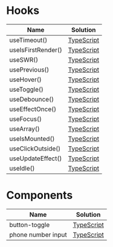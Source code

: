 # Hooks

| Name               | Solution                                         |
| ------------------ | ------------------------------------------------ |
| useTimeout()       | [TypeScript](./src/hooks/use-timeout.ts)         |
| useIsFirstRender() | [TypeScript](./src/hooks/use-is-first-render.ts) |
| useSWR()           | [TypeScript](./src/hooks/use-swr.ts)             |
| usePrevious()      | [TypeScript](./src/hooks/use-previous.ts)        |
| useHover()         | [TypeScript](./src/hooks/use-hover.ts)           |
| useToggle()        | [TypeScript](./src/hooks/use-toggle.ts)          |
| useDebounce()      | [TypeScript](./src/hooks/use-debounce.ts)        |
| useEffectOnce()    | [TypeScript](./src/hooks/use-effect-once.ts)     |
| useFocus()         | [TypeScript](./src/hooks/use-focus.ts)           |
| useArray()         | [TypeScript](./src/hooks/use-array.ts)           |
| useIsMounted()     | [TypeScript](./src/hooks/use-is-mounted.ts)      |
| useClickOutside()  | [TypeScript](./src/hooks/use-click-outside.ts)   |
| useUpdateEffect()  | [TypeScript](./src/hooks/use-update-effect.ts)   |
| useIdle()          | [TypeScript](./src/hooks/use-idle.ts)            |

# Components

| Name               | Solution                                              |
| ------------------ | ----------------------------------------------------- |
| button-toggle      | [TypeScript](./src/components/button-toggle.tsx)      |
| phone number input | [TypeScript](./src/components/phone-number-input.tsx) |
